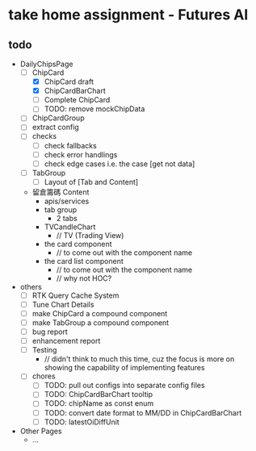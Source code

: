 # take home assignment - Futures AI

## todo
- DailyChipsPage
  - [ ] ChipCard
    - [x] ChipCard draft
    - [x] ChipCardBarChart
    - [ ] Complete ChipCard
    - [ ] TODO: remove mockChipData
  - [ ] ChipCardGroup
  - [ ] extract config
  - [ ] checks
    - [ ] check fallbacks
    - [ ] check error handlings
    - [ ] check edge cases i.e. the case [get not data]
  - [ ] TabGroup
    - [ ] Layout of [Tab and Content]
  - 留倉籌碼 Content
    - apis/services
    - tab group
      - 2 tabs
    - TVCandleChart
      - // TV (Trading View)
    - the card component 
      - // to come out with the component name
    - the card list component 
      - // to come out with the component name
      - // why not HOC?
- others
  - [ ] RTK Query Cache System
  - [ ] Tune Chart Details
  - [ ] make ChipCard a compound component
  - [ ] make TabGroup a compound component
  - [ ] bug report
  - [ ] enhancement report
  - [ ] Testing 
    - // didn't think to much this time, cuz the focus is more on showing the capability of implementing features
  - [ ] chores
    - [ ] TODO: pull out configs into separate config files
    - [ ] TODO: ChipCardBarChart tooltip
    - [ ] TODO: chipName as const enum
    - [ ] TODO: convert date format to MM/DD in ChipCardBarChart
    - [ ] TODO: latestOiDiffUnit
- Other Pages
  - ...
